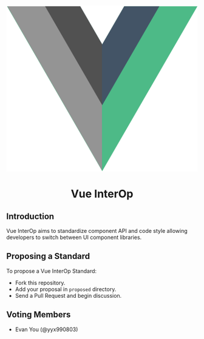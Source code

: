 <div style="text-align: center" markdown="1">

![](InterOp.png)

# Vue InterOp

</div>

## Introduction
Vue InterOp aims to standardize component API and code style allowing
developers to switch between UI component libraries.

## Proposing a Standard
To propose a Vue InterOp Standard:
- Fork this repository.
- Add your proposal in `proposed` directory.
- Send a Pull Request and begin discussion.

## Voting Members
- Evan You (@yyx990803)
